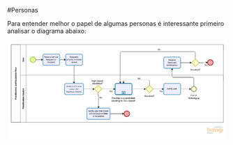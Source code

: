 #Personas

Para entender melhor o papel de algumas personas é interessante primeiro analisar o diagrama abaixo:

![diagrama](/img/bpmn.png)